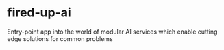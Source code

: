 # fired-up-ai
Entry-point app into the world of modular AI services which enable cutting edge solutions for common problems

